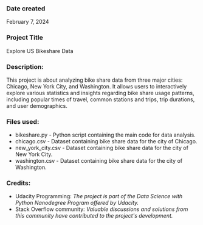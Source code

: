 
### Date created
February 7, 2024

### Project Title
Explore US Bikeshare Data

### Description:
This project is about analyzing bike share data from three major cities: Chicago, New York City, and Washington. It allows users to interactively explore various statistics and insights regarding bike share usage patterns, including popular times of travel, common stations and trips, trip durations, and user demographics.

### Files used:
* bikeshare.py - Python script containing the main code for data analysis.
* chicago.csv - Dataset containing bike share data for the city of Chicago.
* new_york_city.csv - Dataset containing bike share data for the city of New York City.
* washington.csv - Dataset containing bike share data for the city of Washington.

### Credits:
* Udacity Programming: _The project is part of the Data Science with Python Nanodegree Program offered by Udacity._
* Stack Overflow community: _Valuable discussions and solutions from this community have contributed to the project's development._
